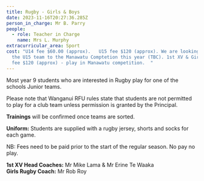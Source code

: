 ```yaml
---
title: Rugby - Girls & Boys
date: 2023-11-16T20:27:36.285Z
person_in_charge: Mr B. Parry
people:
  - role: Teacher in Charge
    name: Mrs L. Murphy
extracurricular_area: Sport
cost: "U14 fee $60.00 (approx).   U15 fee $120 (approx). We are looking to take
  the U15 team to the Manawatu Comptetion this year (TBC). 1st XV & Girls Rugby
  fee $120 (approx) - play in Manawatu competition.  "
---
```

Most year 9 students who are interested in Rugby play for one of the schools Junior teams.

Please note that Wanganui RFU rules state that students are not permitted to play for a club team unless permission is granted by the Principal.

**Trainings** will be confirmed once teams are sorted.

**Uniform:** Students are supplied with a rugby jersey, shorts and socks for each game.

NB: Fees need to be paid prior to the start of the regular season. No pay no play.

**1st XV Head Coaches:** Mr Mike Lama & Mr Erine Te Waaka  
**Girls Rugby Coach:** Mr Rob Roy 